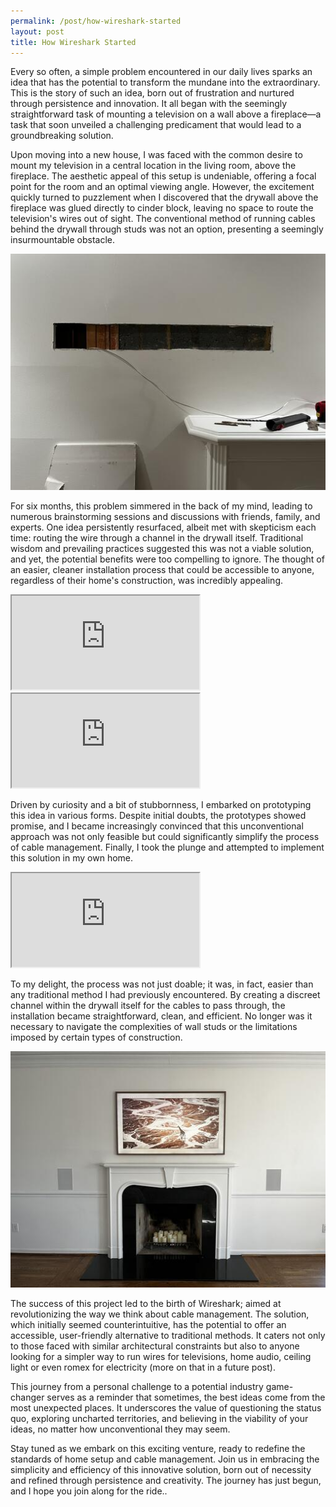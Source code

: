 ```yaml
---
permalink: /post/how-wireshark-started
layout: post
title: How Wireshark Started
---
```


Every so often, a simple problem encountered in our daily lives sparks an idea that has the potential to transform the mundane into the extraordinary. This is the story of such an idea, born out of frustration and nurtured through persistence and innovation. It all began with the seemingly straightforward task of mounting a television on a wall above a fireplace—a task that soon unveiled a challenging predicament that would lead to a groundbreaking solution.

<!--more-->

Upon moving into a new house, I was faced with the common desire to mount my television in a central location in the living room, above the fireplace. The aesthetic appeal of this setup is undeniable, offering a focal point for the room and an optimal viewing angle. However, the excitement quickly turned to puzzlement when I discovered that the drywall above the fireplace was glued directly to cinder block, leaving no space to route the television's wires out of sight. The conventional method of running cables behind the drywall through studs was not an option, presenting a seemingly insurmountable obstacle.

<a href="/assets/image/custom/project0-drywall-cement-extralarge.jpeg" class="glightbox"><img src="/assets/image/custom/project0-drywall-cement-medium.jpeg"></a>

For six months, this problem simmered in the back of my mind, leading to numerous brainstorming sessions and discussions with friends, family, and experts. One idea persistently resurfaced, albeit met with skepticism each time: routing the wire through a channel in the drywall itself. Traditional wisdom and prevailing practices suggested this was not a viable solution, and yet, the potential benefits were too compelling to ignore. The thought of an easier, cleaner installation process that could be accessible to anyone, regardless of their home's construction, was incredibly appealing.


<div class="plyr__video-embed" id="player">
  <iframe
    src="https://www.youtube.com/embed/_k-rNIA9VbM?iv_load_policy=3&amp;modestbranding=1&amp;playsinline=1&amp;showinfo=0&amp;rel=0&amp;enablejsapi=1;loading=lazy"
    allowfullscreen
    allowtransparency
    allow="autoplay"
  ></iframe>
</div>

<div class="plyr__video-embed" id="player">
  <iframe
    src="https://www.youtube.com/embed/IUXRrXjIBt8?iv_load_policy=3&amp;modestbranding=1&amp;playsinline=1&amp;showinfo=0&amp;rel=0&amp;enablejsapi=1;loading=lazy"
    allowfullscreen
    allowtransparency
    allow="autoplay"
  ></iframe>
</div>

Driven by curiosity and a bit of stubbornness, I embarked on prototyping this idea in various forms. Despite initial doubts, the prototypes showed promise, and I became increasingly convinced that this unconventional approach was not only feasible but could significantly simplify the process of cable management. Finally, I took the plunge and attempted to implement this solution in my own home.

<div class="plyr__video-embed" id="player">
  <iframe
    src="https://www.youtube.com/embed/ntbpl2yId1Y?iv_load_policy=3&amp;modestbranding=1&amp;playsinline=1&amp;showinfo=0&amp;rel=0&amp;enablejsapi=1;loading=lazy"
    allowfullscreen
    allowtransparency
    allow="autoplay"
  ></iframe>
</div>

To my delight, the process was not just doable; it was, in fact, easier than any traditional method I had previously encountered. By creating a discreet channel within the drywall itself for the cables to pass through, the installation became straightforward, clean, and efficient. No longer was it necessary to navigate the complexities of wall studs or the limitations imposed by certain types of construction.

<a href="/assets/image/custom/project0-finished-extralarge.jpeg" class="glightbox"><img src="/assets/image/custom/project0-finished-medium.jpeg"></a>

The success of this project led to the birth of Wireshark; aimed at revolutionizing the way we think about cable management. The solution, which initially seemed counterintuitive, has the potential to offer an accessible, user-friendly alternative to traditional methods. It caters not only to those faced with similar architectural constraints but also to anyone looking for a simpler way to run wires for televisions, home audio, ceiling light or even romex for electricity (more on that in a future post).

This journey from a personal challenge to a potential industry game-changer serves as a reminder that sometimes, the best ideas come from the most unexpected places. It underscores the value of questioning the status quo, exploring uncharted territories, and believing in the viability of your ideas, no matter how unconventional they may seem.

Stay tuned as we embark on this exciting venture, ready to redefine the standards of home setup and cable management. Join us in embracing the simplicity and efficiency of this innovative solution, born out of necessity and refined through persistence and creativity. The journey has just begun, and I hope you join along for the ride..
